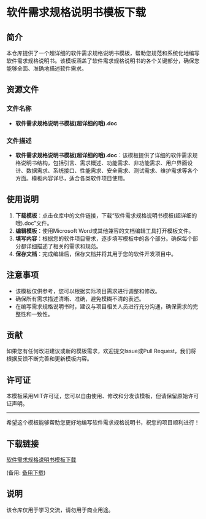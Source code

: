 # 软件需求规格说明书模板下载

## 简介

本仓库提供了一个超详细的软件需求规格说明书模板，帮助您规范和系统化地编写软件需求规格说明书。该模板涵盖了软件需求规格说明书的各个关键部分，确保您能够全面、准确地描述软件需求。

## 资源文件

### 文件名称
- **软件需求规格说明书模板(超详细的哦).doc**

### 文件描述
- **软件需求规格说明书模板(超详细的哦).doc**：该模板提供了详细的软件需求规格说明书结构，包括引言、需求概述、功能需求、非功能需求、用户界面设计、数据需求、系统接口、性能需求、安全需求、测试需求、维护需求等各个方面。模板内容详尽，适合各类软件项目使用。

## 使用说明

1. **下载模板**：点击仓库中的文件链接，下载“软件需求规格说明书模板(超详细的哦).doc”文件。
2. **编辑模板**：使用Microsoft Word或其他兼容的文档编辑工具打开模板文件。
3. **填写内容**：根据您的软件项目需求，逐步填写模板中的各个部分。确保每个部分都详细描述了相关的需求和规范。
4. **保存文档**：完成编辑后，保存文档并将其用于您的软件开发项目中。

## 注意事项

- 该模板仅供参考，您可以根据实际项目需求进行调整和修改。
- 确保所有需求描述清晰、准确，避免模糊不清的表述。
- 在编写需求规格说明书时，建议与项目相关人员进行充分沟通，确保需求的完整性和一致性。

## 贡献

如果您有任何改进建议或新的模板需求，欢迎提交Issue或Pull Request，我们将根据反馈不断完善和更新模板内容。

## 许可证

本模板采用MIT许可证，您可以自由使用、修改和分发该模板，但请保留原始许可证声明。

---

希望这个模板能够帮助您更好地编写软件需求规格说明书，祝您的项目顺利进行！

## 下载链接
[软件需求规格说明书模板下载](https://pan.quark.cn/s/5af76e3ea1d2) 

(备用: [备用下载](https://pan.baidu.com/s/1hkH2JAjFbRQOOEqjNUcDXQ?pwd=1234))

## 说明

该仓库仅用于学习交流，请勿用于商业用途。
